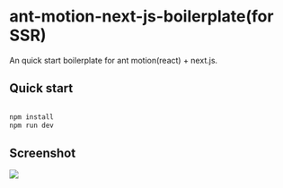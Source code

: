 # ant-motion-next-js-boilerplate(for SSR)

An quick start boilerplate for ant motion(react) + next.js.

## Quick start

```bash

npm install
npm run dev

```

## Screenshot

![](https://github.com/Anderson-Liu/ant-motion-nextjs-boilerplate/static/screenshot.png)
